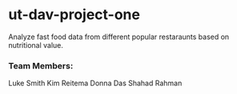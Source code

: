 # ut-dav-project-one
Analyze fast food data from different popular restaraunts based on nutritional value.

### Team Members:
Luke Smith
Kim Reitema
Donna Das
Shahad Rahman
